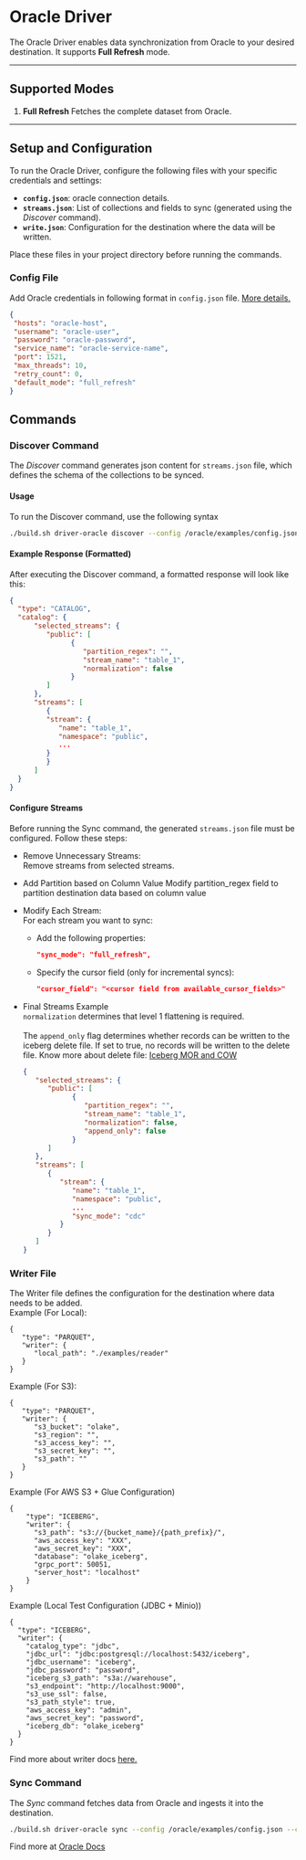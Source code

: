 # Oracle Driver
The Oracle Driver enables data synchronization from Oracle to your desired destination. It supports **Full Refresh** mode.

---

## Supported Modes
1. **Full Refresh**
   Fetches the complete dataset from Oracle.

---

## Setup and Configuration
To run the Oracle Driver, configure the following files with your specific credentials and settings:

- **`config.json`**: oracle connection details.
- **`streams.json`**: List of collections and fields to sync (generated using the *Discover* command).
- **`write.json`**: Configuration for the destination where the data will be written.

Place these files in your project directory before running the commands.

### Config File
Add Oracle credentials in following format in `config.json` file. [More details.](https://olake.io/docs/connectors/oracle/config)
   ```json
   {
    "hosts": "oracle-host",
    "username": "oracle-user",
    "password": "oracle-password",
    "service_name": "oracle-service-name",
    "port": 1521,
    "max_threads": 10,
    "retry_count": 0,
    "default_mode": "full_refresh"
  }
```


## Commands

### Discover Command

The *Discover* command generates json content for `streams.json` file, which defines the schema of the collections to be synced.

#### Usage
To run the Discover command, use the following syntax
   ```bash
   ./build.sh driver-oracle discover --config /oracle/examples/config.json
   ```

#### Example Response (Formatted)
After executing the Discover command, a formatted response will look like this:
```json
{
  "type": "CATALOG",
  "catalog": {
      "selected_streams": {
         "public": [
               {
                  "partition_regex": "",
                  "stream_name": "table_1",
                  "normalization": false
               }
         ]
      },
      "streams": [
         {
         "stream": {
            "name": "table_1",
            "namespace": "public",
            ...
         }
         }
      ]
  }
}
```

#### Configure Streams
Before running the Sync command, the generated `streams.json` file must be configured. Follow these steps:
- Remove Unnecessary Streams:<br>
   Remove streams from selected streams.
- Add Partition based on Column Value
   Modify partition_regex field to partition destination data based on column value

- Modify Each Stream:<br>
   For each stream you want to sync:<br>
   - Add the following properties:
      ```json
      "sync_mode": "full_refresh",
      ```
   - Specify the cursor field (only for incremental syncs):
      ```json
      "cursor_field": "<cursor field from available_cursor_fields>"
      ```

- Final Streams Example
<br> `normalization` determines that level 1 flattening is required. <br>
<br> The `append_only` flag determines whether records can be written to the iceberg delete file. If set to true, no records will be written to the delete file. Know more about delete file: [Iceberg MOR and COW](https://olake.io/iceberg/mor-vs-cow)<br>
   ```json
   {
      "selected_streams": {
         "public": [
               {
                  "partition_regex": "",
                  "stream_name": "table_1",
                  "normalization": false,
                  "append_only": false
               }
         ]
      },
      "streams": [
         {
            "stream": {
               "name": "table_1",
               "namespace": "public",
               ...
               "sync_mode": "cdc"
            }
         }
      ]
   }
   ```

### Writer File
The Writer file defines the configuration for the destination where data needs to be added.<br>
Example (For Local):
   ```
   {
      "type": "PARQUET",
      "writer": {
         "local_path": "./examples/reader"
      }
   }
   ```
Example (For S3):
   ```
   {
      "type": "PARQUET",
      "writer": {
         "s3_bucket": "olake",
         "s3_region": "",
         "s3_access_key": "",
         "s3_secret_key": "",
         "s3_path": ""
      }
   }
   ```

Example (For AWS S3 + Glue Configuration)
  ```
  {
      "type": "ICEBERG",
      "writer": {
        "s3_path": "s3://{bucket_name}/{path_prefix}/",
        "aws_access_key": "XXX",
        "aws_secret_key": "XXX",
        "database": "olake_iceberg",
        "grpc_port": 50051,
        "server_host": "localhost"
      }
  }
  ```

Example (Local Test Configuration (JDBC + Minio))
  ```
  {
    "type": "ICEBERG",
    "writer": {
      "catalog_type": "jdbc",
      "jdbc_url": "jdbc:postgresql://localhost:5432/iceberg",
      "jdbc_username": "iceberg",
      "jdbc_password": "password",
      "iceberg_s3_path": "s3a://warehouse",
      "s3_endpoint": "http://localhost:9000",
      "s3_use_ssl": false,
      "s3_path_style": true,
      "aws_access_key": "admin",
      "aws_secret_key": "password",
      "iceberg_db": "olake_iceberg"
    }
  }
  ```

Find more about writer docs [here.](https://olake.io/docs/category/destinations-writers)

### Sync Command
The *Sync* command fetches data from Oracle and ingests it into the destination.

```bash
./build.sh driver-oracle sync --config /oracle/examples/config.json --catalog /oracle/examples/streams.json --destination /oracle/examples/write.json
```

Find more at [Oracle Docs](https://olake.io/docs/category/oracle)